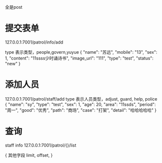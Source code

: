 全是post

# 提交表单
127.0.0.1:7001/patrol/info/add

type 表示类型，people,govern,yuyue
{
	"name": "苏远",
	"mobile": "13",
	"sex": 1,
	"content": "11ssss少时诵诗书",
	"image_url": "111",
	"type": "test",
	"status": "new"
}




# 添加人员
127.0.0.1:7001/patrol/staff/add
type 表示人员类型，adjust, guard, help, police
{
	"name": "sy",
	"type": "test",
	"sex": 1,
	"age": 20,
	"area": "11ssds",
	"period": "周一",
	"good": "优秀",
	"path": "商场",
	"case": "打架",
	"detail": "哈哈哈哈哈"
}


# 查询
staff info
127.0.0.1:7001/patrol/{}/list

{
   其他字段
   limit,
    offset,
}
